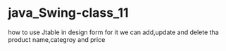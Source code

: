 # java_Swing-class_11
how to use Jtable in design form for  it we can add,update and delete tha  product name,categroy and price
